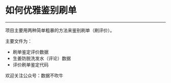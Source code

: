 # 如何优雅鉴别刷单 #

----------

项目主要用两种简单粗暴的方法来鉴别刷单（刷评价）。

主要文件为：

- 刷单鉴定评价数据
- 生姜防脱洗发水（评论）数据
- 评价刷单鉴定代码

欢迎关注公众号：数据不吹牛

